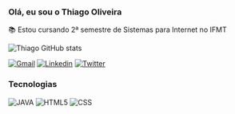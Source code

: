 ### Olá, eu sou o Thiago Oliveira 

📚 Estou cursando 2ª semestre de Sistemas para Internet no IFMT

![Thiago GitHub stats](https://github-readme-stats.vercel.app/api?username=thiagooliv1&theme=dark&show_icons=true)

[![Gmail](https://img.shields.io/badge/Gmail-D14836?style=for-the-badge&logo=gmail&logoColor=white)](mailto:thiagofrancaoliv@gmail.com)
[![Linkedin](https://img.shields.io/badge/LinkedIn-0077B5?style=for-the-badge&logo=linkedin&logoColor=white)](https://www.linkedin.com/in/thiago-fran%C3%A7a-5a523017b/)
[![Twitter](https://img.shields.io/badge/Twitter-1DA1F2?style=for-the-badge&logo=twitter&logoColor=white)](https://twitter.com/oliveeiraSMITH)


### Tecnologias 

<div>
  <img align="center" alt="JAVA" src="https://img.shields.io/badge/Java-ED8B00?style=for-the-badge&logo=java&logoColor=white"/>
  <img align="center" alt="HTML5" src="https://img.shields.io/badge/HTML5-E34F26?style=for-the-badge&logo=html5&logoColor=white"/>
  <img align="center" alt="CSS" src="https://img.shields.io/badge/CSS3-1572B6?style=for-the-badge&logo=css3&logoColor=white"/>
  
  
  
</div>
